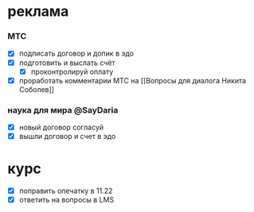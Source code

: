 # реклама
### МТС
- [x] подписать договор и допик в эдо
- [x] подготовить и выслать счёт
	- [x] проконтролируй оплату
- [x] проработать комментарии МТС на [[Вопросы для диалога Никита Соболев]]
### наука для мира @SayDaria
- [x] новый договор согласуй
- [x] вышли договор и счет в эдо
# курс
- [x] поправить опечатку в 11.22
- [x] ответить на вопросы в LMS